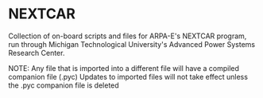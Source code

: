 # NEXTCAR
Collection of on-board scripts and files for ARPA-E's NEXTCAR program, run through Michigan Technological University's Advanced Power Systems Research Center.

NOTE:	Any file that is imported into a different file will have a compiled companion file (.pyc)
		Updates to imported files will not take effect unless the .pyc companion file is deleted